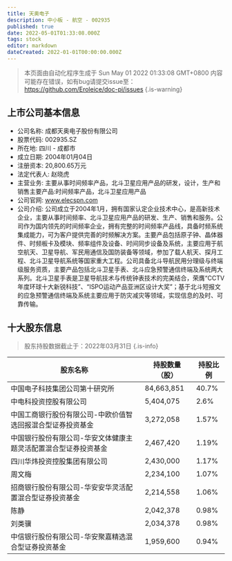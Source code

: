 ```yaml
---
title: 天奥电子
description: 中小板 - 航空 - 002935
published: true
date: 2022-05-01T01:33:08.000Z
tags: stock
editor: markdown
dateCreated: 2022-01-01T00:00:00.000Z
---
```


> 本页面由自动化程序生成于 Sun May 01 2022 01:33:08 GMT+0800
> 内容可能存在错误，如有bug请提交issue至：https://github.com/Eroleice/doc-pi/issues
{.is-warning}

## 上市公司基本信息
- 公司名称: 成都天奥电子股份有限公司
- 股票代码: 002935.SZ
- 所在地: 四川 - 成都市
- 成立日期: 2004年01月04日
- 注册资本: 20,800.65万元
- 法定代表人: 赵晓虎
- 主营业务: 主要从事时间频率产品，北斗卫星应用产品的研发，设计，生产和销售主要产品:时间频率产品，北斗卫星应用产品
- 公司官网: www.elecspn.com
- 公司介绍: 公司成立于2004年1月，拥有国家认定企业技术中心，是高新技术企业，主要从事时间频率、北斗卫星应用产品的研发、生产、销售和服务。公司作为国内领先的时间频率企业，拥有完整的时间频率产品线，具备时频系统集成能力，可为客户提供完善的时频解决方案。主要产品包括原子钟、晶体器件、时频板卡及模块、频率组件及设备、时间同步设备及系统，主要应用于航空航天、卫星导航、军民用通信及国防装备等领域，参加了载人航天、探月工程、北斗卫星导航系统等国家重大工程。公司具备北斗导航民用分理级与终端级服务资质，主要产品包括北斗卫星手表、北斗应急预警通信终端及系统两大系列。北斗卫星手表是卫星导航技术与传统钟表技术的完美结合，荣膺“CCTV年度环球十大新锐科技”、“ISPO运动产品亚洲区设计大奖”；基于北斗短报文的应急预警通信终端及系统主要应用于防灾减灾等领域，实现信息的及时、可靠传输。


## 十大股东信息
> 股东持股数据截止于：2022年03月31日
{.is-info}

| 股东名称 | 持股数量（股） | 持股比例 |
| --- | --- | --- |
| 中国电子科技集团公司第十研究所 | 84,663,851 | 40.7% |
| 中电科投资控股有限公司 | 5,404,075 | 2.6% |
| 中国工商银行股份有限公司-中欧价值智选回报混合型证券投资基金 | 3,272,058 | 1.57% |
| 中国银行股份有限公司-华安文体健康主题灵活配置混合型证券投资基金 | 2,467,420 | 1.19% |
| 四川华炜投资控股集团有限公司 | 2,430,000 | 1.17% |
| 周文梅 | 2,234,100 | 1.07% |
| 招商银行股份有限公司-华安安华灵活配置混合型证券投资基金 | 2,214,558 | 1.06% |
| 陈静 | 2,042,378 | 0.98% |
| 刘类骥 | 2,034,378 | 0.98% |
| 中信银行股份有限公司-华安聚嘉精选混合型证券投资基金 | 1,959,600 | 0.94% |




